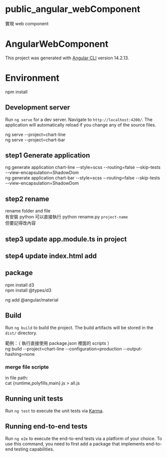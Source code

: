 # public_angular_webComponent
實現 web component

# AngularWebComponent

This project was generated with [Angular CLI](https://github.com/angular/angular-cli) version 14.2.13.

# Environment

npm install

## Development server

Run `ng serve` for a dev server. Navigate to `http://localhost:4200/`. The application will automatically reload if you change any of the source files.  

ng serve --project=chart-line  
ng serve --project=chart-bar

##  step1 Generate application

ng generate application chart-line --style=scss --routing=false --skip-tests --view-encapsulation=ShadowDom  
ng generate application chart-bar --style=scss --routing=false --skip-tests --view-encapsulation=ShadowDom

## step2 rename

rename folder and file  
有安裝 python 可以直接執行 python rename.py `project-name`  
但要記得改內容  

## step3 update app.module.ts in project

## step4 update index.html add <selector>

## package

npm install d3  
npm install @types/d3

ng add @angular/material  


## Build

Run `ng build` to build the project. The build artifacts will be stored in the `dist/` directory.

範例：（ 執行直接使用 package.json 裡面的 scripts ）  
ng build --project=chart-line --configuration=production --output-hashing=none  

### merge file scripte  
in file path:  
cat {runtime,polyfills,main}.js > all.js  


## Running unit tests

Run `ng test` to execute the unit tests via [Karma](https://karma-runner.github.io).

## Running end-to-end tests

Run `ng e2e` to execute the end-to-end tests via a platform of your choice. To use this command, you need to first add a package that implements end-to-end testing capabilities.
